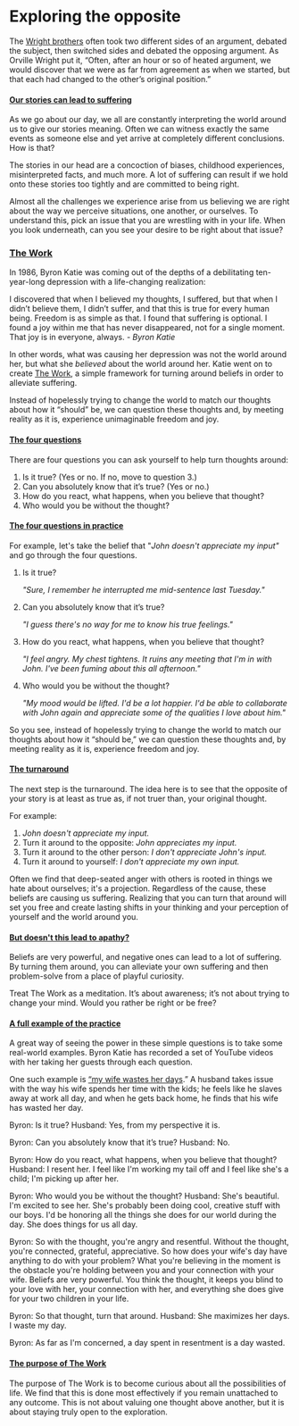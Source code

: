 # Exploring the opposite

The [Wright brothers](https://en.wikipedia.org/wiki/Wright\_brothers) often took two different sides of an argument, debated the subject, then switched sides and debated the opposing argument. As Orville Wright put it, “Often, after an hour or so of heated argument, we would discover that we were as far from agreement as when we started, but that each had changed to the other’s original position.”

#### [Our stories can lead to suffering](https://themanagershandbook.com/working-as-a-team/measuring-performance#our-stories-can-lead-to-suffering)

As we go about our day, we all are constantly interpreting the world around us to give our stories meaning. Often we can witness exactly the same events as someone else and yet arrive at completely different conclusions. How is that?

The stories in our head are a concoction of biases, childhood experiences, misinterpreted facts, and much more. A lot of suffering can result if we hold onto these stories too tightly and are committed to being right.

Almost all the challenges we experience arise from us believing we are right about the way we perceive situations, one another, or ourselves. To understand this, pick an issue that you are wrestling with in your life. When you look underneath, can you see your desire to be right about that issue?

### [The Work](https://themanagershandbook.com/working-as-a-team/measuring-performance#the-work)

In 1986, Byron Katie was coming out of the depths of a debilitating ten-year-long depression with a life-changing realization:

I discovered that when I believed my thoughts, I suffered, but that when I didn’t believe them, I didn’t suffer, and that this is true for every human being. Freedom is as simple as that. I found that suffering is optional. I found a joy within me that has never disappeared, not for a single moment. That joy is in everyone, always. _- Byron Katie_

In other words, what was causing her depression was not the world around her, but what she _believed_ about the world around her. Katie went on to create [The Work](https://thework.com/), a simple framework for turning around beliefs in order to alleviate suffering.

Instead of hopelessly trying to change the world to match our thoughts about how it “should” be, we can question these thoughts and, by meeting reality as it is, experience unimaginable freedom and joy.

#### [The four questions](https://themanagershandbook.com/working-as-a-team/measuring-performance#the-four-questions)

There are four questions you can ask yourself to help turn thoughts around:

1. Is it true? (Yes or no. If no, move to question 3.)
2. Can you absolutely know that it’s true? (Yes or no.)
3. How do you react, what happens, when you believe that thought?
4. Who would you be without the thought?

#### [The four questions in practice](https://themanagershandbook.com/working-as-a-team/measuring-performance#the-four-questions-in-practice)

For example, let's take the belief that "_John doesn't appreciate my input"_ and go through the four questions.

1.  Is it true?

    _"Sure, I remember he interrupted me mid-sentence last Tuesday."_
2.  Can you absolutely know that it’s true?

    _"I guess there's no way for me to know his true feelings."_
3.  How do you react, what happens, when you believe that thought?

    _"I feel angry. My chest tightens. It ruins any meeting that I'm in with John. I've been fuming about this all afternoon."_
4.  Who would you be without the thought?

    _"My mood would be lifted. I'd be a lot happier. I'd be able to collaborate with John again and appreciate some of the qualities I love about him."_

So you see, instead of hopelessly trying to change the world to match our thoughts about how it “should be,” we can question these thoughts and, by meeting reality as it is, experience freedom and joy.

#### [The turnaround](https://themanagershandbook.com/working-as-a-team/measuring-performance#the-turnaround)

The next step is the turnaround. The idea here is to see that the opposite of your story is at least as true as, if not truer than, your original thought.

For example:

1. _John doesn't appreciate my input._
2. Turn it around to the opposite: _John appreciates my input._
3. Turn it around to the other person: _I don't appreciate John's input._
4. Turn it around to yourself: _I don't appreciate my own input._

Often we find that deep-seated anger with others is rooted in things we hate about ourselves; it's a projection. Regardless of the cause, these beliefs are causing us suffering. Realizing that you can turn that around will set you free and create lasting shifts in your thinking and your perception of yourself and the world around you.

#### [But doesn't this lead to apathy?](https://themanagershandbook.com/working-as-a-team/measuring-performance#but-doesn-and-x27-t-this-lead-to-apathy)

Beliefs are very powerful, and negative ones can lead to a lot of suffering. By turning them around, you can alleviate your own suffering and then problem-solve from a place of playful curiosity.

Treat The Work as a meditation. It’s about awareness; it’s not about trying to change your mind. Would you rather be right or be free?

#### [A full example of the practice](https://themanagershandbook.com/working-as-a-team/measuring-performance#a-full-example-of-the-practice)

A great way of seeing the power in these simple questions is to take some real-world examples. Byron Katie has recorded a set of YouTube videos with her taking her guests through each question.

One such example is [“my wife wastes her days](https://www.youtube.com/watch?v=YYFU3eCUIhE).” A husband takes issue with the way his wife spends her time with the kids; he feels like he slaves away at work all day, and when he gets back home, he finds that his wife has wasted her day.

Byron: Is it true? Husband: Yes, from my perspective it is.

Byron: Can you absolutely know that it’s true? Husband: No.

Byron: How do you react, what happens, when you believe that thought? Husband: I resent her. I feel like I'm working my tail off and I feel like she's a child; I'm picking up after her.

Byron: Who would you be without the thought? Husband: She's beautiful. I'm excited to see her. She's probably been doing cool, creative stuff with our boys. I'd be honoring all the things she does for our world during the day. She does things for us all day.

Byron: So with the thought, you're angry and resentful. Without the thought, you're connected, grateful, appreciative. So how does your wife's day have anything to do with your problem? What you're believing in the moment is the obstacle you're holding between you and your connection with your wife. Beliefs are very powerful. You think the thought, it keeps you blind to your love with her, your connection with her, and everything she does give for your two children in your life.

Byron: So that thought, turn that around. Husband: She maximizes her days. I waste my day.

Byron: As far as I'm concerned, a day spent in resentment is a day wasted.

#### [The purpose of The Work](https://themanagershandbook.com/working-as-a-team/measuring-performance#the-purpose-of-the-work)

The purpose of The Work is to become curious about all the possibilities of life. We find that this is done most effectively if you remain unattached to any outcome. This is not about valuing one thought above another, but it is about staying truly open to the exploration.
